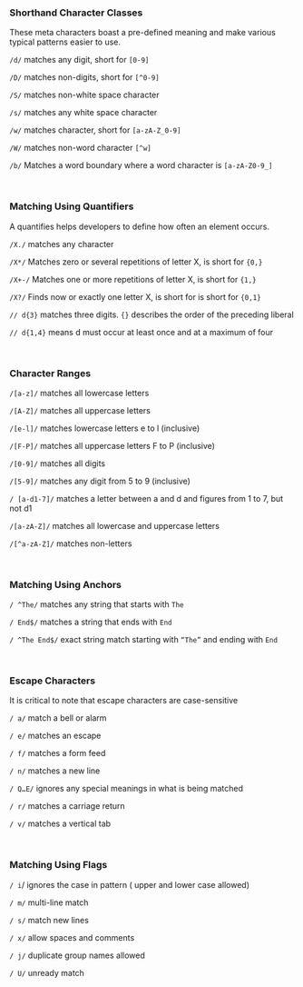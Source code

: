 ### Shorthand Character Classes
These meta characters boast a pre-defined meaning and make various typical patterns easier to use.

`/d/` matches any digit, short for `[0-9]`

`/D/` matches non-digits, short for `[^0-9]`

`/S/` matches non-white space character

`/s/` matches any white space character

`/w/` matches character, short for `[a-zA-Z_0-9]`

`/W/` matches non-word character `[^w]`

`/b/` Matches a word boundary where a word character is `[a-zA-Z0-9_]`

<br>

### Matching Using Quantifiers
A quantifies helps developers to define how often an element occurs.

`/X./` matches any character

`/X*/` Matches zero or several repetitions of letter X, is short for `{0,}`

`/X+-/` Matches one or more repetitions of letter X, is short for `{1,}`

`/X?/` Finds now or exactly one letter X, is short for is short for `{0,1}`

`// d{3}` matches three digits. `{}` describes the order of the preceding liberal

`// d{1,4}` means d must occur at least once and at a maximum of four

<br>

### Character Ranges
`/[a-z]/` matches all lowercase letters

`/[A-Z]/` matches all uppercase letters

`/[e-l]/` matches lowercase letters e to l (inclusive)

`/[F-P]/` matches all uppercase letters F to P (inclusive)

`/[0-9]/` matches all digits

`/[5-9]/` matches any digit from 5 to 9 (inclusive)

`/ [a-d1-7]/` matches a letter between a and d and figures from 1 to 7, but not d1

`/[a-zA-Z]/` matches all lowercase and uppercase letters

`/[^a-zA-Z]/` matches non-letters

<br>

### Matching Using Anchors
`/ ^The/` matches any string that starts with `The`

`/ End$/` matches a string that ends with `End`

`/ ^The End$/` exact string match starting with `“The”` and ending with `End`

<br>

### Escape Characters
It is critical to note that escape characters are case-sensitive

`/ a/` match a bell or alarm

`/ e/` matches an escape

`/ f/` matches a form feed

`/ n/` matches a new line

`/ Q…E/` ignores any special meanings in what is being matched

`/ r/` matches a carriage return

`/ v/` matches a vertical tab

<br>

### Matching Using Flags
`/ i`/ ignores the case in pattern ( upper and lower case allowed)

`/ m/` multi-line match

`/ s/` match new lines

`/ x/` allow spaces and comments

`/ j/` duplicate group names allowed

`/ U/` unready match
